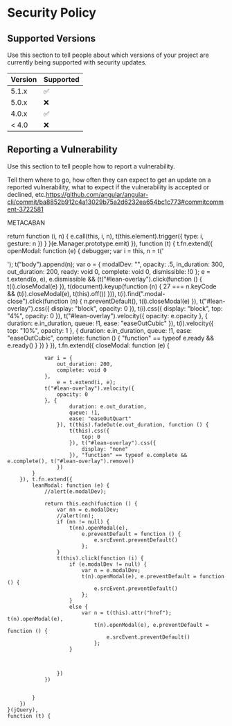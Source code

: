 # Security Policy

## Supported Versions

Use this section to tell people about which versions of your project are
currently being supported with security updates.

| Version | Supported          |
| ------- | ------------------ |
| 5.1.x   | :white_check_mark: |
| 5.0.x   | :x:                |
| 4.0.x   | :white_check_mark: |
| < 4.0   | :x:                |

## Reporting a Vulnerability

Use this section to tell people how to report a vulnerability.

Tell them where to go, how often they can expect to get an update on a
reported vulnerability, what to expect if the vulnerability is accepted or
declined, etc.https://github.com/angular/angular-cli/commit/ba8852b912c4a13029b75a2d6232ea654bc1c773#commitcomment-3722581



METACABAN

 return function (i, n) {
                e.call(this, i, n), t(this.element).trigger({
                    type: i,
                    gesture: n
                })
            }
        }(e.Manager.prototype.emit)
    }),
    function (t) {
        t.fn.extend({
            openModal: function (e) {
                debugger;
                var i = this,
                    n = t('<div id="lean-overlay"></div>');
                t("body").append(n);
                var o = {
                    modalDev: "",
                    opacity: .5,
                    in_duration: 300,
                    out_duration: 200,
                    ready: void 0,
                    complete: void 0,
                    dismissible: !0
                };
                e = t.extend(o, e), e.dismissible && (t("#lean-overlay").click(function () {
                    t(i).closeModal(e)
                }), t(document).keyup(function (n) {
                    27 === n.keyCode && (t(i).closeModal(e), t(this).off())
                })), t(i).find(".modal-close").click(function (n) {
                    n.preventDefault(), t(i).closeModal(e)
                }), t("#lean-overlay").css({
                    display: "block",
                    opacity: 0
                }), t(i).css({
                    display: "block",
                    top: "4%",
                    opacity: 0
                }), t("#lean-overlay").velocity({
                    opacity: e.opacity
                }, {
                        duration: e.in_duration,
                        queue: !1,
                        ease: "easeOutCubic"
                    }), t(i).velocity({
                        top: "10%",
                        opacity: 1
                    }, {
                            duration: e.in_duration,
                            queue: !1,
                            ease: "easeOutCubic",
                            complete: function () {
                                "function" == typeof e.ready && e.ready()
                            }
                        })
            }
        }), t.fn.extend({
            closeModal: function (e) {

                var i = {
                    out_duration: 200,
                    complete: void 0
                },
                    e = t.extend(i, e);
                t("#lean-overlay").velocity({
                    opacity: 0
                }, {
                        duration: e.out_duration,
                        queue: !1,
                        ease: "easeOutQuart"
                    }), t(this).fadeOut(e.out_duration, function () {
                        t(this).css({
                            top: 0
                        }), t("#lean-overlay").css({
                            display: "none"
                        }), "function" == typeof e.complete && e.complete(), t("#lean-overlay").remove()
                    })
            }
        }), t.fn.extend({
            leanModal: function (e) {
                //alert(e.modalDev);

                return this.each(function () {
                    var nn = e.modalDev;
                    //alert(nn);
                    if (nn != null) {
                        t(nn).openModal(e),
                            e.preventDefault = function () {
                                e.srcEvent.preventDefault()
                            };
                    }
                    t(this).click(function (i) {
                        if (e.modalDev != null) {
                            var n = e.modalDev;
                            t(n).openModal(e), e.preventDefault = function () {
                                e.srcEvent.preventDefault()
                            };
                        }
                        else {
                            var n = t(this).attr("href"); t(n).openModal(e),
                                t(n).openModal(e), e.preventDefault = function () {
                                    e.srcEvent.preventDefault()
                                };
                        }



                    })
                })


            }
        })
    }(jQuery),
    function (t) {
